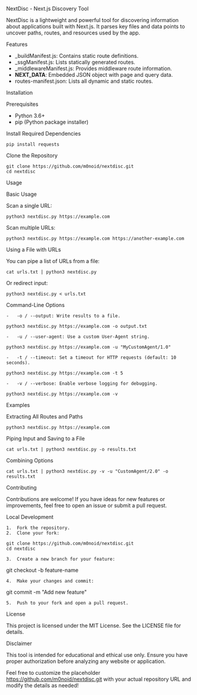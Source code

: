 NextDisc - Next.js Discovery Tool

NextDisc is a lightweight and powerful tool for discovering information about applications built with Next.js. It parses key files and data points to uncover paths, routes, and resources used by the app.

Features


- _buildManifest.js: Contains static route definitions.
- _ssgManifest.js: Lists statically generated routes.
-  _middlewareManifest.js: Provides middleware route information.
-  __NEXT_DATA__: Embedded JSON object with page and query data.
-  routes-manifest.json: Lists all dynamic and static routes.

Installation

Prerequisites

-	Python 3.6+
-	pip (Python package installer)

Install Required Dependencies

```
pip install requests
```

Clone the Repository

```
git clone https://github.com/m0noid/nextdisc.git
cd nextdisc
```

Usage

Basic Usage

Scan a single URL:

```
python3 nextdisc.py https://example.com
```
Scan multiple URLs:

```
python3 nextdisc.py https://example.com https://another-example.com
```
Using a File with URLs

You can pipe a list of URLs from a file:

```
cat urls.txt | python3 nextdisc.py
```

Or redirect input:

```
python3 nextdisc.py < urls.txt
```

Command-Line Options

	-	-o / --output: Write results to a file.

```
python3 nextdisc.py https://example.com -o output.txt
```

	-	-u / --user-agent: Use a custom User-Agent string.

```
python3 nextdisc.py https://example.com -u "MyCustomAgent/1.0"
```

	-	-t / --timeout: Set a timeout for HTTP requests (default: 10 seconds).

```
python3 nextdisc.py https://example.com -t 5
```

	-	-v / --verbose: Enable verbose logging for debugging.

```
python3 nextdisc.py https://example.com -v
```

Examples

Extracting All Routes and Paths

```
python3 nextdisc.py https://example.com
```

Piping Input and Saving to a File

```
cat urls.txt | python3 nextdisc.py -o results.txt
```

Combining Options

```
cat urls.txt | python3 nextdisc.py -v -u "CustomAgent/2.0" -o results.txt
```

Contributing

Contributions are welcome! If you have ideas for new features or improvements, feel free to open an issue or submit a pull request.

Local Development

	1.	Fork the repository.
	2.	Clone your fork:

```
git clone https://github.com/m0noid/nextdisc.git
cd nextdisc
```

	3.	Create a new branch for your feature:

git checkout -b feature-name


	4.	Make your changes and commit:

git commit -m "Add new feature"


	5.	Push to your fork and open a pull request.

License

This project is licensed under the MIT License. See the LICENSE file for details.

Disclaimer

This tool is intended for educational and ethical use only. Ensure you have proper authorization before analyzing any website or application.

Feel free to customize the placeholder https://github.com/m0noid/nextdisc.git with your actual repository URL and modify the details as needed!
